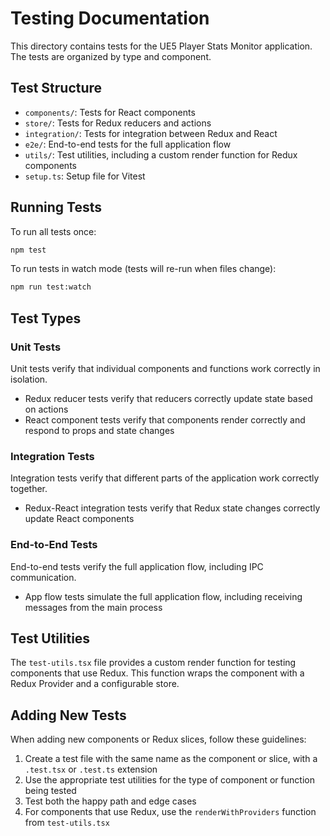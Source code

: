 # Testing Documentation

This directory contains tests for the UE5 Player Stats Monitor application. The tests are organized by type and component.

## Test Structure

- `components/`: Tests for React components
- `store/`: Tests for Redux reducers and actions
- `integration/`: Tests for integration between Redux and React
- `e2e/`: End-to-end tests for the full application flow
- `utils/`: Test utilities, including a custom render function for Redux components
- `setup.ts`: Setup file for Vitest

## Running Tests

To run all tests once:

```bash
npm test
```

To run tests in watch mode (tests will re-run when files change):

```bash
npm run test:watch
```

## Test Types

### Unit Tests

Unit tests verify that individual components and functions work correctly in isolation.

- Redux reducer tests verify that reducers correctly update state based on actions
- React component tests verify that components render correctly and respond to props and state changes

### Integration Tests

Integration tests verify that different parts of the application work correctly together.

- Redux-React integration tests verify that Redux state changes correctly update React components

### End-to-End Tests

End-to-end tests verify the full application flow, including IPC communication.

- App flow tests simulate the full application flow, including receiving messages from the main process

## Test Utilities

The `test-utils.tsx` file provides a custom render function for testing components that use Redux. This function wraps the component with a Redux Provider and a configurable store.

## Adding New Tests

When adding new components or Redux slices, follow these guidelines:

1. Create a test file with the same name as the component or slice, with a `.test.tsx` or `.test.ts` extension
2. Use the appropriate test utilities for the type of component or function being tested
3. Test both the happy path and edge cases
4. For components that use Redux, use the `renderWithProviders` function from `test-utils.tsx`